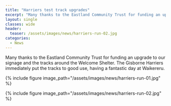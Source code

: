 ```yaml
---
title: "Harriers test track upgrades"
excerpt: "Many thanks to the Eastland Community Trust for funding an upgrade to our signage and the tracks around the Welcome Shelter."
layout: single
classes: wide
header:
  teaser: /assets/images/news/harriers-run-02.jpg
categories:
  - News
---
```


Many thanks to the Eastland Community Trust for funding an upgrade to our signage and the tracks around the Welcome Shelter. The Gisborne Harriers immediately put the tracks to good use, having a fantastic day at Waikereru.

{% include figure image_path="/assets/images/news/harriers-run-01.jpg" %}

{% include figure image_path="/assets/images/news/harriers-run-02.jpg" %}
